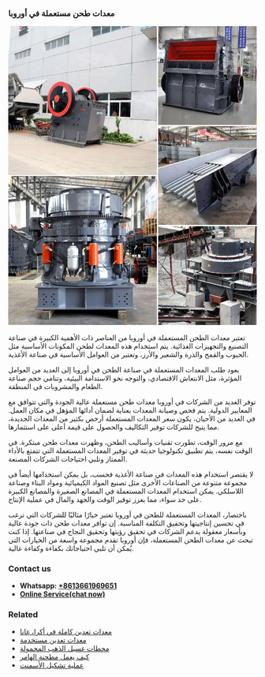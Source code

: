 <h3>معدات طحن مستعملة في أوروبا</h3><img src='1701854249.jpg' alt=''><p>تعتبر معدات الطحن المستعملة في أوروبا من العناصر ذات الأهمية الكبيرة في صناعة التصنيع والتجهيزات الغذائية. يتم استخدام هذه المعدات لطحن المكونات الأساسية مثل الحبوب والقمح والذرة والشعير والأرز، وتعتبر من العوامل الأساسية في صناعة الأغذية.</p><p>يعود طلب المعدات المستعملة في صناعة الطحن في أوروبا إلى العديد من العوامل المؤثرة، مثل الانتعاش الاقتصادي، والتوجه نحو الاستدامة البيئية، وتنامي حجم صناعة الطعام والمشروبات في المنطقة.</p><p>توفر العديد من الشركات في أوروبا معدات طحن مستعملة عالية الجودة والتي تتوافق مع المعايير الدولية. يتم فحص وصيانة المعدات بعناية لضمان أدائها المؤهل في مكان العمل. في العديد من الأحيان، يكون سعر المعدات المستعملة أرخص بكثير من المعدات الجديدة، مما يتيح للشركات توفير التكاليف والحصول على قيمة أعلى على استثمارها.</p><p>مع مرور الوقت، تطورت تقنيات وأساليب الطحن، وظهرت معدات طحن مبتكرة. في الوقت نفسه، يتم تطبيق تكنولوجيا حديثة في توفير المعدات المستعملة التي تتمتع بالأداء الممتاز وتلبي احتياجات الشركات المصنعة.</p><p>لا يقتصر استخدام هذه المعدات في صناعة الأغذية فحسب، بل يمكن استخدامها أيضاً في مجموعة متنوعة من الصناعات الأخرى مثل تصنيع المواد الكيميائية ومواد البناء وصناعة اللاسلكي. يمكن استخدام المعدات المستعملة في المصانع الصغيرة والمصانع الكبيرة على حد سواء، مما يعزز توفير الوقت والجهد والمال في عملية الإنتاج.</p><p>باختصار، المعدات المستعملة للطحن في أوروبا تعتبر خيارًا مثاليًا للشركات التي ترغب في تحسين إنتاجيتها وتحقيق التكلفة المناسبة. إن توافر معدات طحن ذات جودة عالية وبأسعار معقولة يدعم الشركات في تحقيق رؤيتها وتحقيق النجاح في صناعتها. إذا كنت تبحث عن معدات الطحن المستعملة، فإن أوروبا تقدم مجموعة واسعة من الخيارات التي يُمكن أن تلبي احتياجاتك بكفاءة وكفاءة عالية.</p><h3>Contact us</h3><ul><li><strong>Whatsapp:&nbsp;<a href="https://wa.me/8613661969651">+8613661969651</a></strong></li><li><a href="https://swt.shibang-china.com/?git&amp;zhl&amp;معدات طحن مستعملة في أوروبا"><strong>Online Service(chat now)</strong></a></li></ul><h3>Related</h3><ul><li><a href='معدات تعدين كاملة في أكرا، غانا.md'>معدات تعدين كاملة في أكرا، غانا</a></li><li><a href='معدات تعدين مستخدمة.md'>معدات تعدين مستخدمة</a></li><li><a href='محطات غسيل الذهب المحمولة.md'>محطات غسيل الذهب المحمولة</a></li><li><a href='كيف يعمل مطحنة الهامر.md'>كيف يعمل مطحنة الهامر</a></li><li><a href='عملية تشكيل الأسمنت.md'>عملية تشكيل الأسمنت</a></li></ul>